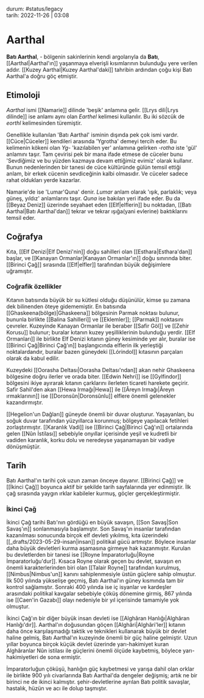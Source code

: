 durum: #status/legacy   
tarih: 2022-11-26 | 03:08
# Aarthal
**Batı Aarthal**, - bölgenin sakinlerinin kendi argolarıyla da **Batı**,  [[Aarthal|Aarthal'ın]] yaşanmaya elverişli kısımlarının bulunduğu yere verilen addır. [[Kuzey Aarthal|Kuzey Aarthal'daki]] tahribin ardından çoğu kişi Batı Aarthal'a doğru göç etmiştir.
## Etimoloji
*Aarthal* ismi [[Namarie]] dilinde 'beşik' anlamına gelir. [[Lrys dili|Lrys dilinde]] ise anlamı aynı olan *Earthel* kelimesi kullanılır. Bu iki sözcük de *eorthl* kelimesinden türemiştir.

Genellikle kullanılan 'Batı Aarthal' isminin dışında pek çok ismi vardır. [[Cüce|Cüceler]] kendileri arasında 'Ygrotha' demeyi tercih eder. Bu kelimenin kökeni olan *Yg-* 'kazılabilen yer' anlamına gelirken *-rotha* iste 'gül' anlamını taşır. Tam çevirisi pek bir mana ifade etmese de cüceler bunu 'Sevdiğimiz ve bu yüzden kazmaya devam ettiğimiz evimiz' olarak kullanır. Bunun nedenlerinden bir tanesi de cüce kültüründe gülün temsil ettiği anlam, bir erkek cücenin sevdiceğinin kalbi olmasıdır. Ve cüceler sadece rahat oldukları yerde kazarlar.

Namarie'de ise 'Lumar'Quna' denir. *Lumar* anlam olarak 'ışık, parlaklık; veya güneş, yıldız' anlamlarını taşır. *Quna* ise bakılan yeri ifade eder. Bu da [[Beyaz Deniz]] üzerinde seyahaet eden [[Elf|elflerin]] bu noktadan, [[Batı Aarthal|Batı Aarthal'dan]] tekrar ve tekrar ışığa(yani evlerine) baktıklarını temsil eder.
## Coğrafya
Kıta, [[Elf Denizi|Elf Denizi'nin]] doğu sahilleri olan [[Esthara|Esthara'dan]] başlar, ve [[Kanayan Ormanlar|Kanayan Ormanlar'ın]] doğu sınırında biter. [[Birinci Çağ]] sırasında [[Elf|elfler]] tarafından büyük değişimlere uğramıştır.
### Coğrafik özellikler
Kıtanın batısında büyük bir su kütlesi olduğu düşünülür, kimse şu zamana dek bilinenden öteye gidememiştir. En batısında [[Ghaskeena(bölge)|Ghaskeena]] bölgesinin Parmak noktası bulunur, bununla birlikte [[Balina Sahilleri]] ve [[Eklemler]]; [[Parmak]] noktasını çevreler. Kuzeyinde Kanayan Ormanlar ile beraber [[Safir Göl]] ve [[Zehir Korusu]] bulunur; buralar kıtanın kuzey yeşilliklerinin bulunduğu yerdir. [[Elf Ormanları]] ile birlikte Elf Denizi kıtanın güney kesiminde yer alır, buralar ise [[Birinci Çağ|Birinci Çağ'ın]] başlangıcında elflerin ilk yerleştiği noktalardandır, buralar bazen güneydeki [[Lórindol]] kıtasının parçaları olarak da kabul edilir.

Kuzeydeki [[Oorasha Deltası|Oorasha Deltası'ndan]] akan nehir Ghaskeena bölgesine doğru ilerler ve orada biter. [[Edwin Nehri]] ise [[Gylfindor]] bölgesini ikiye ayırarak kıtanın çarklarını ilerleten ticareti harekete geçirir. Safir Sahil'den akan [[Hewa Irmağı|Hewa]] ile [[Âreyn Irmağı|Âreyn ırmaklarının]] ise [[Doronsûn|Doronsûnlu]] elflere önemli gelenekler kazandırmıştır.

[[Hegelion'un Dağları]] güneyde önemli bir duvar oluşturur. Yaşayanları, bu soğuk duvar tarafından yüzyıllarca korunmuş; bölgeye yapılacak fetihleri zorlaştırmıştır. [[Karanlık Vadi]] ise [[Birinci Çağ|Birinci Çağ'ın]] ortalarında gelen [[Nûn İstilası]] sebebiyle onyıllar içerisinde yeşil ve kudretli bir vadiden karanlık, korku dolu ve neredeyse yaşanamayan bir vadiye dönüşmüştür.
## Tarih
Batı Aarthal'ın tarihi çok uzun zaman önceye dayanır. [[Birinci Çağ]] ve [[İkinci Çağ]] boyunca aktif bir şekilde tarih sayfalarında yer edinmiştir. İlk çağ sırasında yaygın ırklar kabileler kurmuş, göçler gerçekleştirmiştir.

### İkinci Çağ
İkinci Çağ tarihi Batı'nın gördüğü en büyük savaşın, [[Son Savaş|Son Savaş'ın]] sonlanmasıyla başlamıştır. Son Savaş'ın insanlar tarafından kazanılması sonucunda birçok elf devleti yıkılmış, kıta üzerindeki [[_drafts/2023-05-29-insan|insan]] politikal gücü artmıştır. Böylece insanlar daha büyük devletleri kurma aşamasına girmeye hak kazanmıştır. Kurulan bu devletlerden bir tanesi ise [[Royne İmparatorluğu|Royne İmparatorluğu'dur]]. Kısaca Royne olarak geçen bu devlet, savaşın en önemli karakterlerinden biri olan [[Talair Royne]] tarafından kurulmuş, [[Nimbus|Nimbus'un]] kanını sahiplenmesiyle üstün güçlere sahip olmuştur. İlk 500 yılında yükselişe geçmiş, Batı Aarthal'ın güney kısmında tam bir kontrol sağlamıştır. Sonraki 400 yılında ise iç isyanlar ve kardeşler arasındaki politikal kavgalar sebebiyle çöküş dönemine girmiş, 867 yılında ise [[Caen'in Gazabı]] olayı nedeniyle bir yıl içerisinde tamamiyle yok olmuştur.

İkinci Çağ'ın bir diğer büyük insan devleti ise [[Alghâran Hanlığı|Alghâran Hanlığı'dır]]. Aarthal'ın doğusundan göçen [[Alghâri|Alghâri'ler]] kıtanın daha önce karşılaşmadığı taktik ve teknikleri kullanarak büyük bir devlet haline gelmiş, Batı Aarthal'ın kuzeyinde önemli bir güç haline gelmiştir. Uzun yıllar boyunca birçok küçük devlet üzerinde yarı-hakimiyet kuran Alghâranlar Nûn istilası ile güçlerini önemli ölçüde kaybetmiş, böylece yarı-hakimiyetleri de sona ermiştir.

İmparatorluğun çöküşü, hanlığın güç kaybetmesi ve yarışa dahil olan orklar ile birlikte 900 yılı civarlarında Batı Aarthal'da dengeler değişmiş; artık ne bir birinci ne de ikinci kalmıştır. şehir-devletlerine ayrılan Batı politik savaşlar, hastalık, hüzün ve acı ile dolup taşmıştır.